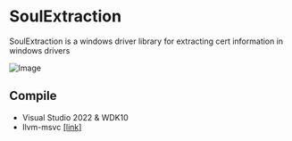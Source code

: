 # SoulExtraction
SoulExtraction is a windows driver library for extracting cert information in windows drivers

![Image](https://user-images.githubusercontent.com/13917777/218314197-c8537819-f311-4d76-9bf6-3ddae87409fe.png)


## Compile
- Visual Studio 2022 & WDK10
- llvm-msvc [[link]](https://github.com/NewWorldComingSoon/llvm-msvc-build)
